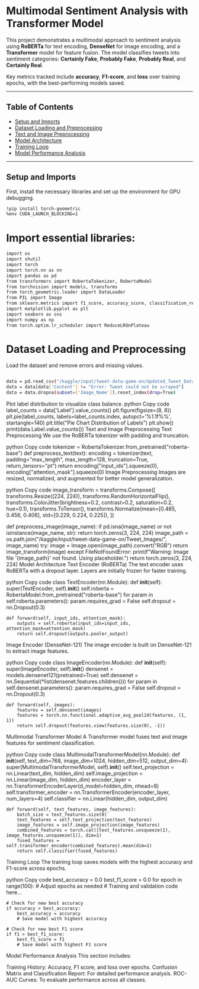 # Multimodal Sentiment Analysis with Transformer Model

This project demonstrates a multimodal approach to sentiment analysis using **RoBERTa** for text encoding, **DenseNet** for image encoding, and a **Transformer** model for feature fusion. The model classifies tweets into sentiment categories: **Certainly Fake**, **Probably Fake**, **Probably Real**, and **Certainly Real**.

Key metrics tracked include **accuracy**, **F1-score**, and **loss** over training epochs, with the best-performing models saved.

---

## Table of Contents
- [Setup and Imports](#setup-and-imports)
- [Dataset Loading and Preprocessing](#dataset-loading-and-preprocessing)
- [Text and Image Preprocessing](#text-and-image-preprocessing)
- [Model Architecture](#model-architecture)
- [Training Loop](#training-loop)
- [Model Performance Analysis](#model-performance-analysis)

---

## Setup and Imports

First, install the necessary libraries and set up the environment for GPU debugging.

```bash
!pip install torch-geometric
%env CUDA_LAUNCH_BLOCKING=1
```

# Import essential libraries:
```bash
import os
import shutil
import torch
import torch.nn as nn
import pandas as pd
from transformers import RobertaTokenizer, RobertaModel
from torchvision import models, transforms
from torch_geometric.loader import DataLoader
from PIL import Image
from sklearn.metrics import f1_score, accuracy_score, classification_report, confusion_matrix, roc_auc_score, roc_curve
import matplotlib.pyplot as plt
import seaborn as sns
import numpy as np
from torch.optim.lr_scheduler import ReduceLROnPlateau
```
# Dataset Loading and Preprocessing
Load the dataset and remove errors and missing values.
```bash

data = pd.read_csv("/kaggle/input/tweet-data-game-on/Updated_Tweet_Data.csv")
data = data[data['Content'] != "Error: Tweet could not be scraped"]
data = data.dropna(subset=['Image_Name']).reset_index(drop=True)
```
Plot label distribution to visualize class balance.
python
Copy code
label_counts = data['Label'].value_counts()
plt.figure(figsize=(8, 8))
plt.pie(label_counts, labels=label_counts.index, autopct='%1.1f%%', startangle=140)
plt.title("Pie Chart Distribution of Labels")
plt.show()
print(data.Label.value_counts())
Text and Image Preprocessing
Text Preprocessing
We use the RoBERTa tokenizer with padding and truncation.

python
Copy code
tokenizer = RobertaTokenizer.from_pretrained("roberta-base")
def preprocess_text(text):
    encoding = tokenizer(text, padding="max_length", max_length=128, truncation=True, return_tensors="pt")
    return encoding["input_ids"].squeeze(0), encoding["attention_mask"].squeeze(0)
Image Preprocessing
Images are resized, normalized, and augmented for better model generalization.

python
Copy code
image_transform = transforms.Compose([
    transforms.Resize((224, 224)),
    transforms.RandomHorizontalFlip(),
    transforms.ColorJitter(brightness=0.2, contrast=0.2, saturation=0.2, hue=0.1),
    transforms.ToTensor(),
    transforms.Normalize(mean=[0.485, 0.456, 0.406], std=[0.229, 0.224, 0.225]),
])

def preprocess_image(image_name):
    if pd.isna(image_name) or not isinstance(image_name, str):
        return torch.zeros(3, 224, 224)
    image_path = os.path.join("/kaggle/input/tweet-data-game-on/Tweet_Images/", image_name)
    try:
        image = Image.open(image_path).convert("RGB")
        return image_transform(image)
    except FileNotFoundError:
        print(f"Warning: Image file '{image_path}' not found. Using placeholder.")
        return torch.zeros(3, 224, 224)
Model Architecture
Text Encoder (RoBERTa)
The text encoder uses RoBERTa with a dropout layer. Layers are initially frozen for faster training.

python
Copy code
class TextEncoder(nn.Module):
    def __init__(self):
        super(TextEncoder, self).__init__()
        self.roberta = RobertaModel.from_pretrained("roberta-base")
        for param in self.roberta.parameters():
            param.requires_grad = False
        self.dropout = nn.Dropout(0.3)

    def forward(self, input_ids, attention_mask):
        outputs = self.roberta(input_ids=input_ids, attention_mask=attention_mask)
        return self.dropout(outputs.pooler_output)
Image Encoder (DenseNet-121)
The image encoder is built on DenseNet-121 to extract image features.

python
Copy code
class ImageEncoder(nn.Module):
    def __init__(self):
        super(ImageEncoder, self).__init__()
        densenet = models.densenet121(pretrained=True)
        self.densenet = nn.Sequential(*list(densenet.features.children()))
        for param in self.densenet.parameters():
            param.requires_grad = False
        self.dropout = nn.Dropout(0.3)
    
    def forward(self, images):
        features = self.densenet(images)
        features = torch.nn.functional.adaptive_avg_pool2d(features, (1, 1))
        return self.dropout(features.view(features.size(0), -1))
Multimodal Transformer Model
A Transformer model fuses text and image features for sentiment classification.

python
Copy code
class MultimodalTransformerModel(nn.Module):
    def __init__(self, text_dim=768, image_dim=1024, hidden_dim=512, output_dim=4):
        super(MultimodalTransformerModel, self).__init__()
        self.text_projection = nn.Linear(text_dim, hidden_dim)
        self.image_projection = nn.Linear(image_dim, hidden_dim)
        encoder_layer = nn.TransformerEncoderLayer(d_model=hidden_dim, nhead=8)
        self.transformer_encoder = nn.TransformerEncoder(encoder_layer, num_layers=4)
        self.classifier = nn.Linear(hidden_dim, output_dim)
        
    def forward(self, text_features, image_features):
        batch_size = text_features.size(0)
        text_features = self.text_projection(text_features)
        image_features = self.image_projection(image_features)
        combined_features = torch.cat([text_features.unsqueeze(1), image_features.unsqueeze(1)], dim=1)
        fused_features = self.transformer_encoder(combined_features).mean(dim=1)
        return self.classifier(fused_features)
Training Loop
The training loop saves models with the highest accuracy and F1-score across epochs.

python
Copy code
best_accuracy = 0.0
best_f1_score = 0.0
for epoch in range(100):  # Adjust epochs as needed
    # Training and validation code here...
    
    # Check for new best accuracy
    if accuracy > best_accuracy:
        best_accuracy = accuracy
        # Save model with highest accuracy
    
    # Check for new best F1 score
    if f1 > best_f1_score:
        best_f1_score = f1
        # Save model with highest F1 score
Model Performance Analysis
This section includes:

Training History: Accuracy, F1 score, and loss over epochs.
Confusion Matrix and Classification Report: For detailed performance analysis.
ROC-AUC Curves: To evaluate performance across all classes.
